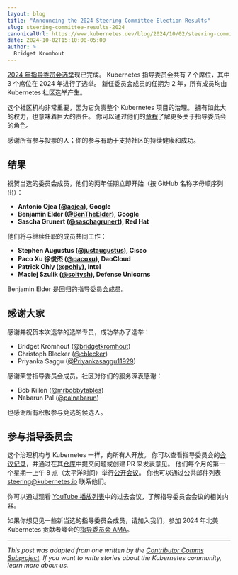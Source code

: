```yaml
---
layout: blog
title: "Announcing the 2024 Steering Committee Election Results"
slug: steering-committee-results-2024
canonicalUrl: https://www.kubernetes.dev/blog/2024/10/02/steering-committee-results-2024
date: 2024-10-02T15:10:00-05:00
author: >
  Bridget Kromhout
---
```

<!--
layout: blog
title: "Kubernetes 宣布 2024 年指导委员会选举结果"
slug: steering-committee-results-2024
canonicalUrl: https://www.kubernetes.dev/blog/2024/10/02/steering-committee-results-2024
date: 2024-10-02T15:10:00-05:00
author: >
  Bridget Kromhout
-->

[2024 年指导委员会选举](https://github.com/kubernetes/community/tree/master/elections/steering/2024)现已完成。
Kubernetes 指导委员会共有 7 个席位，其中 3 个席位在 2024 年进行了选举。
新任委员会成员的任期为 2 年，所有成员均由 Kubernetes 社区选举产生。

这个社区机构非常重要，因为它负责整个 Kubernetes 项目的治理。
拥有如此大的权力，也意味着巨大的责任。
你可以通过他们的[章程](https://github.com/kubernetes/steering/blob/master/charter.md)了解更多关于指导委员会的角色。

感谢所有参与投票的人；你的参与有助于支持社区的持续健康和成功。
<!--
The [2024 Steering Committee Election](https://github.com/kubernetes/community/tree/master/elections/steering/2024) is now complete. The Kubernetes Steering Committee consists of 7 seats, 3 of which were up for election in 2024. Incoming committee members serve a term of 2 years, and all members are elected by the Kubernetes Community.

This community body is significant since it oversees the governance of the entire Kubernetes project. With that great power comes great responsibility. You can learn more about the steering committee’s role in their [charter](https://github.com/kubernetes/steering/blob/master/charter.md).

Thank you to everyone who voted in the election; your participation helps support the community’s continued health and success.
-->

## 结果

祝贺当选的委员会成员，他们的两年任期立即开始（按 GitHub 名称字母顺序列出）：

* **Antonio Ojea ([@aojea](https://github.com/aojea)), Google**
* **Benjamin Elder ([@BenTheElder](https://github.com/bentheelder)), Google**
* **Sascha Grunert ([@saschagrunert](https://github.com/saschagrunert)), Red Hat**

他们将与继续任职的成员共同工作：

* **Stephen Augustus ([@justaugustus](https://github.com/justaugustus)), Cisco**
* **Paco Xu 徐俊杰 ([@pacoxu](https://github.com/pacoxu)), DaoCloud**
* **Patrick Ohly ([@pohly](https://github.com/pohly)), Intel**
* **Maciej Szulik ([@soltysh](https://github.com/soltysh)), Defense Unicorns**

Benjamin Elder 是回归的指导委员会成员。

<!--
## Results

Congratulations to the elected committee members whose two year terms begin immediately (listed in alphabetical order by GitHub handle):

* **Antonio Ojea ([@aojea](https://github.com/aojea)), Google**
* **Benjamin Elder ([@BenTheElder](https://github.com/bentheelder)), Google**
* **Sascha Grunert ([@saschagrunert](https://github.com/saschagrunert)), Red Hat**

They join continuing members:

* **Stephen Augustus ([@justaugustus](https://github.com/justaugustus)), Cisco**
* **Paco Xu 徐俊杰 ([@pacoxu](https://github.com/pacoxu)), DaoCloud**
* **Patrick Ohly ([@pohly](https://github.com/pohly)), Intel**
* **Maciej Szulik ([@soltysh](https://github.com/soltysh)), Defense Unicorns**

Benjamin Elder is a returning Steering Committee Member.
-->

## 感谢大家

感谢并祝贺本次选举的选举专员，成功举办了选举：

* Bridget Kromhout ([@bridgetkromhout](https://github.com/bridgetkromhout))
* Christoph Blecker ([@cblecker](https://github.com/cblecker))
* Priyanka Saggu ([@Priyankasaggu11929](https://github.com/Priyankasaggu11929))

感谢荣誉指导委员会成员。社区对你们的服务深表感谢：

* Bob Killen ([@mrbobbytables](https://github.com/mrbobbytables))
* Nabarun Pal ([@palnabarun](https://github.com/palnabarun))

也感谢所有积极参与竞选的候选人。

<!--
## Big thanks!

Thank you and congratulations on a successful election to this round’s election officers:

* Bridget Kromhout ([@bridgetkromhout](https://github.com/bridgetkromhout))
* Christoph Blecker ([@cblecker](https://github.com/cblecker))
* Priyanka Saggu ([@Priyankasaggu11929](https://github.com/Priyankasaggu11929))

Thanks to the Emeritus Steering Committee Members. Your service is appreciated by the community:

* Bob Killen ([@mrbobbytables](https://github.com/mrbobbytables))
* Nabarun Pal ([@palnabarun](https://github.com/palnabarun))

And thank you to all the candidates who came forward to run for election.
-->

## 参与指导委员会

这个治理机构与 Kubernetes 一样，向所有人开放。
你可以查看指导委员会的[会议记录](https://bit.ly/k8s-steering-wd)，并通过在其[仓库](https://github.com/kubernetes/steering)中提交问题或创建 PR 来发表意见。
他们每个月的第一个星期一上午 8 点（太平洋时间）举行[公开会议](https://github.com/kubernetes/steering)。
你也可以通过公共邮件列表 steering@kubernetes.io 联系他们。

你可以通过观看 [YouTube 播放列表](https://www.youtube.com/playlist?list=PL69nYSiGNLP1yP1B_nd9-drjoxp0Q14qM)中的过去会议，了解指导委员会会议的相关内容。

如果你想见见一些新当选的指导委员会成员，请加入我们，参加 2024 年北美 Kubernetes 贡献者峰会的[指导委员会 AMA](https://www.kubernetes.dev/events/2024/kcsna/schedule/#steering-ama)。

<!--
## Get involved with the Steering Committee

This governing body, like all of Kubernetes, is open to all. You can follow along with Steering Committee [meeting notes](https://bit.ly/k8s-steering-wd) and weigh in by filing an issue or creating a PR against their [repo](https://github.com/kubernetes/steering). They have an open meeting on [the first Monday at 8am PT of every month](https://github.com/kubernetes/steering). They can also be contacted at their public mailing list steering@kubernetes.io.

You can see what the Steering Committee meetings are all about by watching past meetings on the [YouTube Playlist](https://www.youtube.com/playlist?list=PL69nYSiGNLP1yP1B_nd9-drjoxp0Q14qM).

If you want to meet some of the newly elected Steering Committee members, join us for the [Steering AMA](https://www.kubernetes.dev/events/2024/kcsna/schedule/#steering-ama) at the Kubernetes Contributor Summit North America 2024 in Salt Lake City.
-->

---

_This post was adapted from one written by the [Contributor Comms Subproject](https://github.com/kubernetes/community/tree/master/communication/contributor-comms). If you want to write stories about the Kubernetes community, learn more about us._
